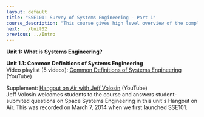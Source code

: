 ```yaml
---
layout: default
title: "SSE101: Survey of Systems Engineering - Part 1"
course_description: "This course gives high level overview of the complexities that go into creating an operating system. Using real life NASA examples and missions, you will learn from experienced engineers, nobel-prize winning scientists, and former NASA astronauts."
next: ../Unit02
previous: ../Intro
---
```

**Unit 1: What is Systems Engineering?** <span id="1"></span> 
  
**Unit 1.1: Common Definitions of Systems Engineering**  
Video playlist (5 videos): [Common Definitions of Systems Engineering](https://www.youtube.com/watch?list=PLMrpXL7ZxXYX-wyi2NBhq805B2eH8oOTV&v=rrBg-hTUM_Q) (YouTube)

Supplement: [Hangout on Air with Jeff Volosin](https://youtu.be/6pOeRjKC4SE) (YouTube)  
Jeff Volosin welcomes students to the course and answers
student-submited questions on Space Systems Engineering in this unit's
Hangout on Air. This was recorded on March 7, 2014 when we first
launched SSE101.  


